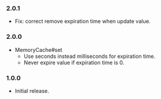 ### 2.0.1
* Fix: correct remove expiration time when update value.

### 2.0.0
* MemoryCache#set
  * Use seconds instead milliseconds for expiration time.
  * Never expire value if expiration time is 0.

### 1.0.0
* Initial release.
